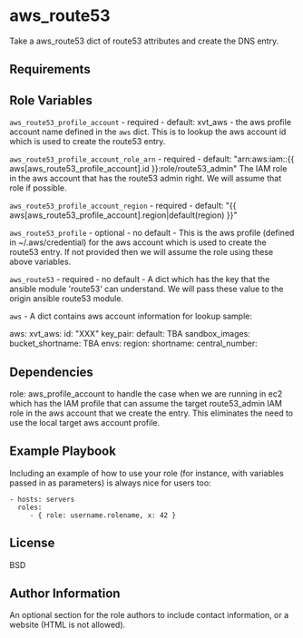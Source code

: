 aws_route53
=========

Take a aws_route53 dict of route53 attributes and create the DNS entry.

Requirements
------------


Role Variables
--------------

`aws_route53_profile_account` - required - default: xvt_aws - the aws profile account
                                name defined in the `aws` dict. This is to
                                lookup the aws account id which is
                                used to create the route53 entry.

`aws_route53_profile_account_role_arn` - required - default: 
                                         "arn:aws:iam::{{ aws[aws_route53_profile_account].id }}:role/route53_admin"
                                         The IAM role in the aws account that has the route53 admin right.
                                         We will assume that role if possible.

`aws_route53_profile_account_region` - required - default:
                                       "{{ aws[aws_route53_profile_account].region|default(region) }}"

`aws_route53_profile` - optional - no default - This is the aws profile
                        (defined in ~/.aws/credential) for the aws account which is used to create the
                        route53 entry. If not provided then we will assume the role using these above
                        variables.

`aws_route53` - required - no default - A dict which has the key that the
              ansible module 'route53' can understand. We will pass these value to the origin
              ansible route53 module.

`aws` - A dict contains aws account information for lookup
sample:

aws:
  xvt_aws:
    id: "XXX"
    key_pair:
      default: TBA
    sandbox_images:
    bucket_shortname: TBA
    envs:
    region:
    shortname:
    central_number:

Dependencies
------------

role: aws_profile_account 
      to handle the case when we are running in ec2 which has the IAM profile
      that can assume the target route53_admin IAM role in the aws account that
      we create the entry.
      This eliminates the need to use the local target aws account profile.

Example Playbook
----------------

Including an example of how to use your role (for instance, with variables passed in as parameters) is always nice for users too:

    - hosts: servers
      roles:
         - { role: username.rolename, x: 42 }

License
-------

BSD

Author Information
------------------

An optional section for the role authors to include contact information, or a website (HTML is not allowed).
